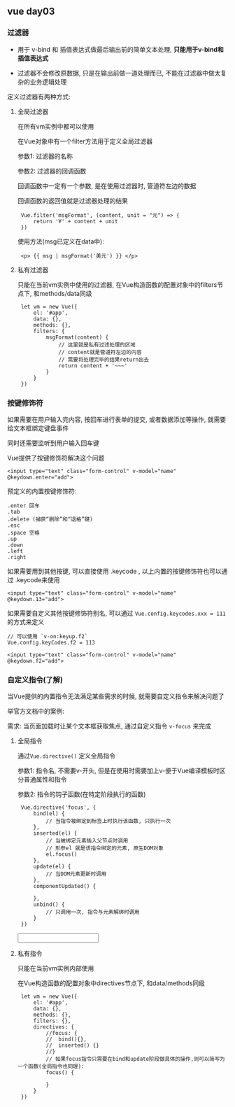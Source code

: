 ## vue day03 ##

### 过滤器 ###

- 用于 v-bind 和 插值表达式做最后输出前的简单文本处理, **只能用于v-bind和插值表达式**

- 过滤器不会修改原数据, 只是在输出前做一道处理而已, 不能在过滤器中做太复杂的业务逻辑处理

定义过滤器有两种方式:

1. 全局过滤器

	在所有vm实例中都可以使用

	在Vue对象中有一个filter方法用于定义全局过滤器

	参数1: 过滤器的名称

	参数2: 过滤器的回调函数

	回调函数中一定有一个参数, 是在使用过滤器时, 管道符左边的数据

	回调函数的返回值就是过滤器处理的结果

		Vue.filter('msgFormat', (content, unit = "元") => {
			return '¥' + content + unit
		})

	使用方法(msg已定义在data中):

		<p> {{ msg | msgFormat('美元') }} </p>

2. 私有过滤器

	只能在当前vm实例中使用的过滤器, 在Vue构造函数的配置对象中的filters节点下, 和methods/data同级

		let vm = new Vue({
			el: '#app',
			data: {},
			methods: {},
			filters: {
				msgFormat(content) {
					// 这里就是私有过滤处理的区域
					// content就是管道符左边的内容
					// 需要将处理完毕的结果return出去
					return content + '~~~'
				}
			}
		})

### 按键修饰符 ###

如果需要在用户输入完内容, 按回车进行表单的提交, 或者数据添加等操作, 就需要给文本框绑定键盘事件

同时还需要监听到用户输入回车键

Vue提供了按键修饰符解决这个问题

	<input type="text" class="form-control" v-model="name" @keydown.enter="add">

预定义的内置按键修饰符:

	.enter 回车
	.tab 
	.delete (捕获“删除”和“退格”键)
	.esc
	.space 空格
	.up
	.down
	.left
	.right

如果需要用到其他按键, 可以直接使用 .keycode , 以上内置的按键修饰符也可以通过 .keycode来使用

	<input type="text" class="form-control" v-model="name" @keydown.13="add">

如果需要自定义其他按键修饰符别名, 可以通过 `Vue.config.keycodes.xxx = 111` 的方式来定义

	// 可以使用 `v-on:keyup.f2`
	Vue.config.keyCodes.f2 = 113

	<input type="text" class="form-control" v-model="name" @keydown.f2="add">

### 自定义指令(了解) ###

当Vue提供的内置指令无法满足某些需求的时候, 就需要自定义指令来解决问题了

举官方文档中的案例:

需求: 当页面加载时让某个文本框获取焦点, 通过自定义指令 `v-focus` 来完成

1. 全局指令

	通过`Vue.directive()` 定义全局指令

	参数1: 指令名, 不需要v-开头, 但是在使用时需要加上v-便于Vue编译模板时区分普通属性和指令

	参数2: 指令的钩子函数(在特定阶段执行的函数)

		Vue.directive('focus', {
			bind(el) {
				// 当指令被绑定到标签上时执行该函数, 只执行一次
			},
			inserted(el) {
				// 当被绑定元素插入父节点时调用
				// 形参el 就是该指令绑定的元素, 原生DOM对象
				el.focus()
			},
			update(el) {
				// 当DOM元素更新时调用
			},
			componentUpdated() {
				
			},
			unbind() {
				// 只调用一次, 指令与元素解绑时调用
			}
		})

	<input type="text" v-focus />

2. 私有指令

	只能在当前vm实例内部使用

	在Vue构造函数的配置对象中directives节点下, 和data/methods同级

		let vm = new Vue({
			el: '#app',
			data: {},
			methods: {},
			filters: {},
			directives: {
				//focus: {
				//	bind(){},
				//	inserted() {}
				//}
				// 如果focus指令只需要在bind和update阶段做具体的操作,则可以简写为一个函数(全局指令也同理):
				focus() {

				}
			}
		})



